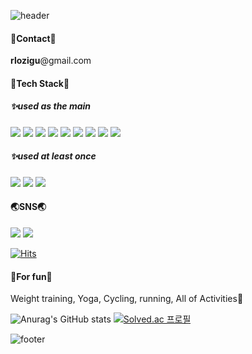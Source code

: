 ![header](https://capsule-render.vercel.app/api?type=waving&color=ffd4d4&height=300&section=header&text=Welcome&&fontAlignY=40&desc=my%20github%20profile&fontColor=ffffff&fontSize=90&descAlign=70&descAlignY=55)

#### 💌Contact💌
**rlozigu**@gmail.com
  
#### 🎷Tech Stack🎷
##### ✨used as the main
<img src="https://img.shields.io/badge/JAVA-007396?style=for-the-badge&logo=java&logoColor=white">  <img src="https://img.shields.io/badge/Spring-6DB33F?style=for-the-badge&logo=Spring&logoColor=white">  <img src="https://img.shields.io/badge/oracle-F80000?style=for-the-badge&logo=oracle&logoColor=white">  <img src="https://img.shields.io/badge/javascript-F7DF1E?style=for-the-badge&logo=javascript&logoColor=black">  <img src="https://img.shields.io/badge/jquery-0769AD?style=for-the-badge&logo=jquery&logoColor=white">  <img src="https://img.shields.io/badge/html-E34F26?style=for-the-badge&logo=html5&logoColor=white">
<img src="https://img.shields.io/badge/css-1572B6?style=for-the-badge&logo=css3&logoColor=white">
<img src="https://img.shields.io/badge/bootstrap-7952B3?style=for-the-badge&logo=bootstrap&logoColor=white">  <img src="https://img.shields.io/badge/apache tomcat-F8DC75?style=for-the-badge&logo=apachetomcat&logoColor=white">

##### ✨used at least once
<img src="https://img.shields.io/badge/Spring Boot-6DB33F?style=for-the-badge&logo=springboot&logoColor=white">  <img src="https://img.shields.io/badge/MongoDB-47A248?style=for-the-badge&logo=mongodb&logoColor=white">  <img src="https://img.shields.io/badge/Node.js-339933?style=for-the-badge&logo=nodedotjs&logoColor=white">

#### 🌏SNS🌏

<a href="https://eunjk.tistory.com" target="_blank"><img src="https://img.shields.io/badge/blog-000000?style=flat-square&logo=tistory&logoColor=white"/></a>  <a href="https://instagram.com/babootang?igshid=NGExMmI2YTkyZg==" target="_blank"><img src="https://img.shields.io/badge/Instagram-E4405F?style=flat-square&logo=Instagram&logoColor=white"/></a>

[![Hits](https://hits.seeyoufarm.com/api/count/incr/badge.svg?url=https%3A%2F%2Fgithub.com%2Frlozigu&count_bg=%23FF9379&title_bg=%23A2A2A2&icon=grav.svg&icon_color=%23000000&title=hits&edge_flat=false)](https://hits.seeyoufarm.com)



#### 🤹For fun🤹
Weight training, Yoga, Cycling, running,  All of Activities🤣



![Anurag's GitHub stats](https://github-readme-stats.vercel.app/api?username=rlozigu&show_icons=true&theme=flag-india)
[![Solved.ac
프로필](http://mazassumnida.wtf/api/v2/generate_badge?boj=nenenem12)](https://solved.ac/nenenem12)

![footer](https://capsule-render.vercel.app/api?section=footer&color=ffd4d4)
